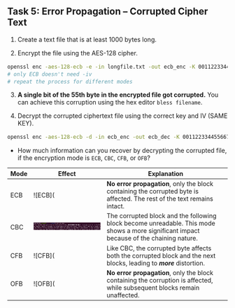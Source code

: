 ## Task 5: Error Propagation – Corrupted Cipher Text

1.	Create a text file that is at least 1000 bytes long.

2.	Encrypt the file using the AES-128 cipher.
```bash
openssl enc -aes-128-ecb -e -in longfile.txt -out ecb_enc -K 00112233445566778899aabbccddeeff
# only ECB doesn't need -iv
# repeat the process for different modes
```

3.	**A single bit of the 55th byte in the encrypted file got corrupted.** You can achieve this corruption using the hex editor `bless filename`.

4.	Decrypt the corrupted ciphertext file using the correct key and IV (SAME KEY).
```bash
openssl enc -aes-128-ecb -d -in ecb_enc -out ecb_dec -K 00112233445566778899aabbccddeeff
```

- How much information can you recover by decrypting the corrupted file, if the encryption mode is `ECB`, `CBC`, `CFB`, or `OFB`?

| Mode | Effect | Explanation |
| ---- | ------ | ----------- |
| ECB | ![ECB]( | **No error propagation**, only the block containing the corrupted byte is affected. The rest of the text remains intact. |
| CBC | ![CBC](https://github.com/moooninjune/SEED-Crypto-Lab/blob/27280ba58e7a85201a06feac9f59b915b46799be/images/lab1-task5-cbc.png) | The corrupted block and the following block become unreadable. This mode shows a more significant impact because of the chaining nature. |
| CFB | ![CFB]( | Like CBC, the corrupted byte affects both the corrupted block and the next blocks, leading to ***more*** distortion. |
| OFB | ![OFB]( | **No error propagation**, only the block containing the corruption is affected, while subsequent blocks remain unaffected. |
